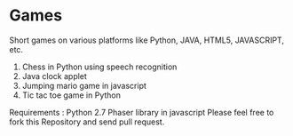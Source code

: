 # Games
Short games on various platforms like Python, JAVA, HTML5, JAVASCRIPT, etc.
1. Chess in Python using speech recognition
2. Java clock applet 
3. Jumping mario game in javascript
4. Tic tac toe game in Python 

Requirements :
Python 2.7
Phaser library in javascript 
Please feel free to fork this Repository and send pull request.
